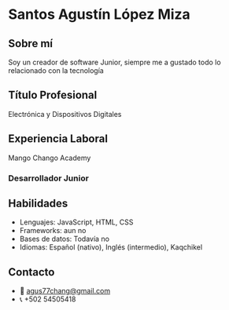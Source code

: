 # Santos Agustín López Miza
## Sobre mí
Soy un  creador de software Junior, siempre me a gustado todo lo relacionado con la tecnología 


## Título Profesional
Electrónica y Dispositivos Digitales 

## Experiencia Laboral
Mango Chango Academy


### Desarrollador Junior 


## Habilidades

- Lenguajes: JavaScript, HTML, CSS  
- Frameworks: aun  no
- Bases de datos: Todavía no
- Idiomas: Español (nativo), Inglés (intermedio), Kaqchikel

## Contacto

- 📧 agus77chang@gmail.com
- 📞 +502 54505418